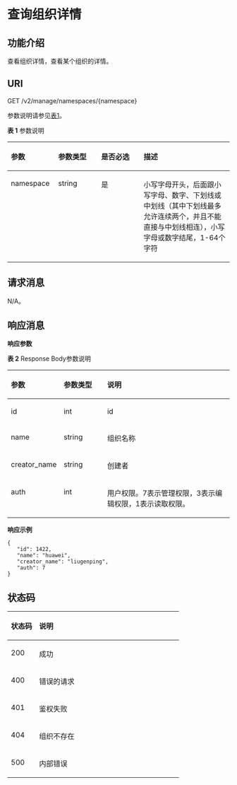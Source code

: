 # 查询组织详情<a name="swr_02_0029"></a>

## 功能介绍<a name="section14905762191056"></a>

查看组织详情，查看某个组织的详情。

## URI<a name="section10482810165331"></a>

GET /v2/manage/namespaces/\{namespace\}

参数说明请参见[表1](#table05962819187)。

**表 1**  参数说明

<a name="table05962819187"></a>
<table><thead align="left"><tr id="row18599289181"><th class="cellrowborder" valign="top" width="21.272127212721273%" id="mcps1.2.5.1.1"><p id="p145942820183"><a name="p145942820183"></a><a name="p145942820183"></a>参数</p>
</th>
<th class="cellrowborder" valign="top" width="19.351935193519353%" id="mcps1.2.5.1.2"><p id="p14796031194218"><a name="p14796031194218"></a><a name="p14796031194218"></a>参数类型</p>
</th>
<th class="cellrowborder" valign="top" width="19.08190819081908%" id="mcps1.2.5.1.3"><p id="p1311119571031"><a name="p1311119571031"></a><a name="p1311119571031"></a>是否必选</p>
</th>
<th class="cellrowborder" valign="top" width="40.29402940294029%" id="mcps1.2.5.1.4"><p id="p205910283185"><a name="p205910283185"></a><a name="p205910283185"></a>描述</p>
</th>
</tr>
</thead>
<tbody><tr id="row146018284188"><td class="cellrowborder" valign="top" width="21.272127212721273%" headers="mcps1.2.5.1.1 "><p id="p0601928131816"><a name="p0601928131816"></a><a name="p0601928131816"></a>namespace</p>
</td>
<td class="cellrowborder" valign="top" width="19.351935193519353%" headers="mcps1.2.5.1.2 "><p id="p48011931194218"><a name="p48011931194218"></a><a name="p48011931194218"></a>string</p>
</td>
<td class="cellrowborder" valign="top" width="19.08190819081908%" headers="mcps1.2.5.1.3 "><p id="p1611814571310"><a name="p1611814571310"></a><a name="p1611814571310"></a>是</p>
</td>
<td class="cellrowborder" valign="top" width="40.29402940294029%" headers="mcps1.2.5.1.4 "><p id="p7159145451713"><a name="p7159145451713"></a><a name="p7159145451713"></a>小写字母开头，后面跟小写字母、数字、下划线或中划线（其中下划线最多允许连续两个，并且不能直接与中划线相连），小写字母或数字结尾，1-64个字符</p>
</td>
</tr>
</tbody>
</table>

## 请求消息<a name="section3270966102931"></a>

N/A。

## 响应消息<a name="section46271297104114"></a>

**响应参数**

**表 2**  Response Body参数说明

<a name="table1787854911167"></a>
<table><thead align="left"><tr id="row1588184916165"><th class="cellrowborder" valign="top" width="21%" id="mcps1.2.4.1.1"><p id="p158847496166"><a name="p158847496166"></a><a name="p158847496166"></a>参数</p>
</th>
<th class="cellrowborder" valign="top" width="20%" id="mcps1.2.4.1.2"><p id="p2088624911169"><a name="p2088624911169"></a><a name="p2088624911169"></a>参数类型</p>
</th>
<th class="cellrowborder" valign="top" width="59%" id="mcps1.2.4.1.3"><p id="p128875496169"><a name="p128875496169"></a><a name="p128875496169"></a>说明</p>
</th>
</tr>
</thead>
<tbody><tr id="row888994917169"><td class="cellrowborder" valign="top" width="21%" headers="mcps1.2.4.1.1 "><p id="p1889144915167"><a name="p1889144915167"></a><a name="p1889144915167"></a>id</p>
</td>
<td class="cellrowborder" valign="top" width="20%" headers="mcps1.2.4.1.2 "><p id="p189324913167"><a name="p189324913167"></a><a name="p189324913167"></a>int</p>
</td>
<td class="cellrowborder" valign="top" width="59%" headers="mcps1.2.4.1.3 "><p id="p14894149141612"><a name="p14894149141612"></a><a name="p14894149141612"></a>id</p>
</td>
</tr>
<tr id="row19895649171616"><td class="cellrowborder" valign="top" width="21%" headers="mcps1.2.4.1.1 "><p id="p589616491166"><a name="p589616491166"></a><a name="p589616491166"></a>name</p>
</td>
<td class="cellrowborder" valign="top" width="20%" headers="mcps1.2.4.1.2 "><p id="p990115495162"><a name="p990115495162"></a><a name="p990115495162"></a>string</p>
</td>
<td class="cellrowborder" valign="top" width="59%" headers="mcps1.2.4.1.3 "><p id="p2904184981613"><a name="p2904184981613"></a><a name="p2904184981613"></a>组织名称</p>
</td>
</tr>
<tr id="row1576047252"><td class="cellrowborder" valign="top" width="21%" headers="mcps1.2.4.1.1 "><p id="p3578164162517"><a name="p3578164162517"></a><a name="p3578164162517"></a>creator_name</p>
</td>
<td class="cellrowborder" valign="top" width="20%" headers="mcps1.2.4.1.2 "><p id="p8578134122515"><a name="p8578134122515"></a><a name="p8578134122515"></a>string</p>
</td>
<td class="cellrowborder" valign="top" width="59%" headers="mcps1.2.4.1.3 "><p id="p1557814492513"><a name="p1557814492513"></a><a name="p1557814492513"></a>创建者</p>
</td>
</tr>
<tr id="row670815227263"><td class="cellrowborder" valign="top" width="21%" headers="mcps1.2.4.1.1 "><p id="p270822232620"><a name="p270822232620"></a><a name="p270822232620"></a>auth</p>
</td>
<td class="cellrowborder" valign="top" width="20%" headers="mcps1.2.4.1.2 "><p id="p11708622162613"><a name="p11708622162613"></a><a name="p11708622162613"></a>int</p>
</td>
<td class="cellrowborder" valign="top" width="59%" headers="mcps1.2.4.1.3 "><p id="p3709822102615"><a name="p3709822102615"></a><a name="p3709822102615"></a>用户权限。7表示管理权限，3表示编辑权限，1表示读取权限。</p>
</td>
</tr>
</tbody>
</table>

**响应示例**

```
{            
   "id": 1422,            
   "name": "huawei",            
   "creator_name": "liugenping",                      
   "auth": 7        
}
```

## 状态码<a name="section5365169104253"></a>

<a name="t33d02fa79e8443868a71c99f411610a5"></a>
<table><thead align="left"><tr id="r9eb80d64e8f34d0db940daa95fc929dd"><th class="cellrowborder" valign="top" width="16.439999999999998%" id="mcps1.1.3.1.1"><p id="a7e51ed73a71e4dc29d0dd4aae3016632"><a name="a7e51ed73a71e4dc29d0dd4aae3016632"></a><a name="a7e51ed73a71e4dc29d0dd4aae3016632"></a>状态码</p>
</th>
<th class="cellrowborder" valign="top" width="83.56%" id="mcps1.1.3.1.2"><p id="aa802d02e21c944f1863435a0d11c7ec1"><a name="aa802d02e21c944f1863435a0d11c7ec1"></a><a name="aa802d02e21c944f1863435a0d11c7ec1"></a>说明</p>
</th>
</tr>
</thead>
<tbody><tr id="r1cc0192c651444db882dde750b14be23"><td class="cellrowborder" valign="top" width="16.439999999999998%" headers="mcps1.1.3.1.1 "><p id="a6a3639a3cb154e17b95c5076c8036471"><a name="a6a3639a3cb154e17b95c5076c8036471"></a><a name="a6a3639a3cb154e17b95c5076c8036471"></a>200</p>
</td>
<td class="cellrowborder" valign="top" width="83.56%" headers="mcps1.1.3.1.2 "><p id="ad54ae639e7f94380a87bfc10cc91a4f0"><a name="ad54ae639e7f94380a87bfc10cc91a4f0"></a><a name="ad54ae639e7f94380a87bfc10cc91a4f0"></a>成功</p>
</td>
</tr>
<tr id="r0bd68000afe546dd9c7a8d3a05991a04"><td class="cellrowborder" valign="top" width="16.439999999999998%" headers="mcps1.1.3.1.1 "><p id="ad46ccdc6b7e04df3b6b5679f7606f434"><a name="ad46ccdc6b7e04df3b6b5679f7606f434"></a><a name="ad46ccdc6b7e04df3b6b5679f7606f434"></a>400</p>
</td>
<td class="cellrowborder" valign="top" width="83.56%" headers="mcps1.1.3.1.2 "><p id="a1f2e8d58145d461781428d28f07a5351"><a name="a1f2e8d58145d461781428d28f07a5351"></a><a name="a1f2e8d58145d461781428d28f07a5351"></a>错误的请求</p>
</td>
</tr>
<tr id="row059261364320"><td class="cellrowborder" valign="top" width="16.439999999999998%" headers="mcps1.1.3.1.1 "><p id="p059261310438"><a name="p059261310438"></a><a name="p059261310438"></a>401</p>
</td>
<td class="cellrowborder" valign="top" width="83.56%" headers="mcps1.1.3.1.2 "><p id="p759261314433"><a name="p759261314433"></a><a name="p759261314433"></a>鉴权失败</p>
</td>
</tr>
<tr id="row9547111612437"><td class="cellrowborder" valign="top" width="16.439999999999998%" headers="mcps1.1.3.1.1 "><p id="p19547131615432"><a name="p19547131615432"></a><a name="p19547131615432"></a>404</p>
</td>
<td class="cellrowborder" valign="top" width="83.56%" headers="mcps1.1.3.1.2 "><p id="p16547416114315"><a name="p16547416114315"></a><a name="p16547416114315"></a>组织不存在</p>
</td>
</tr>
<tr id="r19bdef782c164c93917f897241e521f8"><td class="cellrowborder" valign="top" width="16.439999999999998%" headers="mcps1.1.3.1.1 "><p id="a7da68e311c0f4267bacf3cbdb71d1ead"><a name="a7da68e311c0f4267bacf3cbdb71d1ead"></a><a name="a7da68e311c0f4267bacf3cbdb71d1ead"></a>500</p>
</td>
<td class="cellrowborder" valign="top" width="83.56%" headers="mcps1.1.3.1.2 "><p id="aa6fd12cedd8841e29eeeca27c1bdea1a"><a name="aa6fd12cedd8841e29eeeca27c1bdea1a"></a><a name="aa6fd12cedd8841e29eeeca27c1bdea1a"></a>内部错误</p>
</td>
</tr>
</tbody>
</table>

